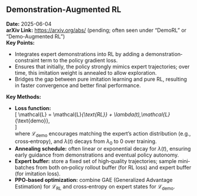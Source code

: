 ## Demonstration-Augmented RL  
**Date:** 2025-06-04  
**arXiv Link:** https://arxiv.org/abs/ (pending; often seen under “DemoRL” or “Demo-Augmented RL”)  
**Key Points:**  
- Integrates expert demonstrations into RL by adding a demonstration‐constraint term to the policy gradient loss.  
- Ensures that initially, the policy strongly mimics expert trajectories; over time, this imitation weight is annealed to allow exploration.  
- Bridges the gap between pure imitation learning and pure RL, resulting in faster convergence and better final performance.  

**Key Methods:**  
- **Loss function:**  
  \[
    \mathcal{L} = \mathcal{L}_{\text{RL}} + \lambda(t)\,\mathcal{L}_{\text{demo}},  
  \]  
  where $\mathcal{L}_{\text{demo}}$ encourages matching the expert’s action distribution (e.g., cross‐entropy), and $\lambda(t)$ decays from $\lambda_0$ to 0 over training.  
- **Annealing schedule:** often linear or exponential decay for $\lambda(t)$, ensuring early guidance from demonstrations and eventual policy autonomy.  
- **Expert buffer:** store a fixed set of high‐quality trajectories; sample mini‐batches from both on‐policy rollout buffer (for RL loss) and expert buffer (for imitation loss).  
- **PPO‐based optimization:** combine GAE (Generalized Advantage Estimation) for $\mathcal{L}_{\text{RL}}$ and cross‐entropy on expert states for $\mathcal{L}_{\text{demo}}$.  